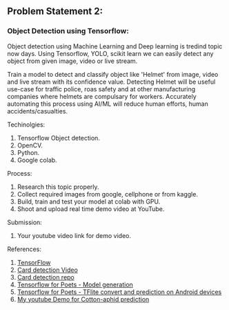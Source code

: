 ## Problem Statement 2:
### Object Detection using Tensorflow:
Object detection using Machine Learning and Deep learning is tredind topic now days. Using Tensorflow, YOLO, scikit learn we can easily detect any object from given image, video or live stream.

Train a model to detect and classify object like 'Helmet' from image, video and live stream with its confidence value. Detecting Helmet will be useful use-case for traffic police, roas safety and at other manufacturing companies where helmets are compulsary for workers.
Accurately automating this process using AI/ML will reduce human efforts, human accidents/casualties.

Techinolgies:
1. Tensorflow Object detection.
2. OpenCV.
3. Python.
4. Google colab.

Process:
1. Research this topic properly.
2. Collect required images from google, cellphone or from kaggle.
3. Build, train and test your model at colab with GPU.
4. Shoot and upload real time demo video at YouTube.

Submission:
1. Your youtube video link for demo video.

References:
1. [TensorFlow](https://www.tensorflow.org/)
2. [Card detection Video](https://www.youtube.com/watch?v=Rgpfk6eYxJA)
3. [Card detection repo](https://github.com/EdjeElectronics/TensorFlow-Object-Detection-API-Tutorial-Train-Multiple-Objects-Windows-10)
4. [Tensorflow for Poets - Model generation](https://codelabs.developers.google.com/codelabs/tensorflow-for-poets/index.html#0)
5. [Tensorflow for Poets - TFlite convert and prediction on Android devices](https://codelabs.developers.google.com/codelabs/tensorflow-for-poets-2-tflite/#0)
6. [My youtube Demo for Cotton-aphid prediction](https://www.youtube.com/watch?v=owTYf5SyRhE) 
